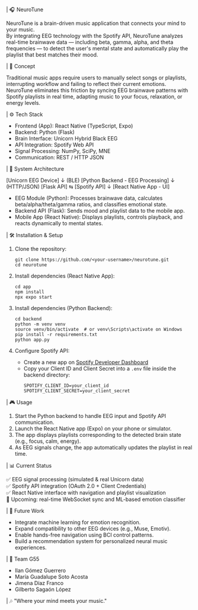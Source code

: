 |
  🎧 NeuroTune

  NeuroTune is a brain-driven music application that connects your mind to your music.  
  By integrating EEG technology with the Spotify API, NeuroTune analyzes real-time brainwave data — 
  including beta, gamma, alpha, and theta frequencies — to detect the user's mental state 
  and automatically play the playlist that best matches their mood.

|
  🧠 Concept

  Traditional music apps require users to manually select songs or playlists, interrupting workflow 
  and failing to reflect their current emotions.  
  NeuroTune eliminates this friction by syncing EEG brainwave patterns with Spotify playlists 
  in real time, adapting music to your focus, relaxation, or energy levels.

|
  ⚙️ Tech Stack

  - Frontend (App): React Native (TypeScript, Expo)
  - Backend: Python (Flask)
  - Brain Interface: Unicorn Hybrid Black EEG
  - API Integration: Spotify Web API
  - Signal Processing: NumPy, SciPy, MNE
  - Communication: REST / HTTP JSON

|
  🧩 System Architecture

  [Unicorn EEG Device]
          ↓  (BLE)
  [Python Backend - EEG Processing]
          ↓  (HTTP/JSON)
  [Flask API]  ⇆  [Spotify API]
          ↓
  [React Native App - UI]

  - EEG Module (Python): Processes brainwave data, calculates beta/alpha/theta/gamma ratios, 
    and classifies emotional state.
  - Backend API (Flask): Sends mood and playlist data to the mobile app.
  - Mobile App (React Native): Displays playlists, controls playback, and reacts dynamically 
    to mental states.

|
  🛠️ Installation & Setup

  1. Clone the repository:
     ```
     git clone https://github.com/<your-username>/neurotune.git
     cd neurotune
     ```

  2. Install dependencies (React Native App):
     ```
     cd app
     npm install
     npx expo start
     ```

  3. Install dependencies (Python Backend):
     ```
     cd backend
     python -m venv venv
     source venv/bin/activate  # or venv\Scripts\activate on Windows
     pip install -r requirements.txt
     python app.py
     ```

  4. Configure Spotify API:
     - Create a new app on [Spotify Developer Dashboard](https://developer.spotify.com/dashboard)
     - Copy your Client ID and Client Secret into a `.env` file inside the backend directory:
       ```
       SPOTIFY_CLIENT_ID=your_client_id
       SPOTIFY_CLIENT_SECRET=your_client_secret
       ```

|
  🎮 Usage

  1. Start the Python backend to handle EEG input and Spotify API communication.  
  2. Launch the React Native app (Expo) on your phone or simulator.  
  3. The app displays playlists corresponding to the detected brain state (e.g., focus, calm, energy).  
  4. As EEG signals change, the app automatically updates the playlist in real time.

|
  📊 Current Status

  ✅ EEG signal processing (simulated & real Unicorn data)  
  ✅ Spotify API integration (OAuth 2.0 + Client Credentials)  
  ✅ React Native interface with navigation and playlist visualization  
  🚧 Upcoming: real-time WebSocket sync and ML-based emotion classifier  

|
  🌟 Future Work

  - Integrate machine learning for emotion recognition.  
  - Expand compatibility to other EEG devices (e.g., Muse, Emotiv).  
  - Enable hands-free navigation using BCI control patterns.  
  - Build a recommendation system for personalized neural music experiences.  

|
  👥 Team G55

  - Ilan Gómez Guerrero  
  - María Guadalupe Soto Acosta  
  - Jimena Díaz Franco  
  - Gilberto Sagaón López  

|
  🎶 "Where your mind meets your music."


